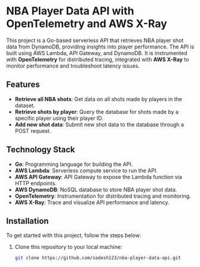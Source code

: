 # NBA Player Data API with OpenTelemetry and AWS X-Ray

This project is a Go-based serverless API that retrieves NBA player shot data from DynamoDB, providing insights into player performance. The API is built using AWS Lambda, API Gateway, and DynamoDB. It is instrumented with **OpenTelemetry** for distributed tracing, integrated with **AWS X-Ray** to monitor performance and troubleshoot latency issues.

## Features

- **Retrieve all NBA shots**: Get data on all shots made by players in the dataset.
- **Retrieve shots by player**: Query the database for shots made by a specific player using their player ID.
- **Add new shot data**: Submit new shot data to the database through a POST request.

## Technology Stack

- **Go**: Programming language for building the API.
- **AWS Lambda**: Serverless compute service to run the API.
- **AWS API Gateway**: API Gateway to expose the Lambda function via HTTP endpoints.
- **AWS DynamoDB**: NoSQL database to store NBA player shot data.
- **OpenTelemetry**: Instrumentation for distributed tracing and monitoring.
- **AWS X-Ray**: Trace and visualize API performance and latency.

## Installation

To get started with this project, follow the steps below:

1. Clone this repository to your local machine:

   ```bash
   git clone https://github.com/sadesh123/nba-player-data-api.git

